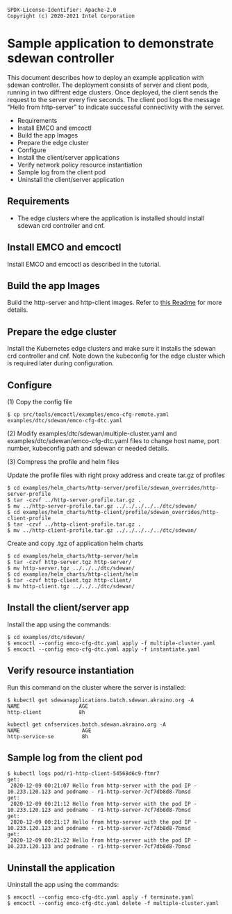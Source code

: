 ```text
SPDX-License-Identifier: Apache-2.0
Copyright (c) 2020-2021 Intel Corporation
```
<!-- omit in toc -->
# Sample application to demonstrate sdewan controller
This document describes how to deploy an example application with sdewan controller. The deployment consists of server and client pods, running in two diffrent edge clusters. Once deployed, the client sends the request to the server every five seconds. The client pod logs the message "Hello from http-server" to indicate successful connectivity with the server.

- Requirements
- Install EMCO and emcoctl
- Build the app Images
- Prepare the edge cluster
- Configure
- Install the client/server applications
- Verify network policy resource instantiation
- Sample log from the client pod
- Uninstall the client/server application

## Requirements
- The edge clusters where the application is installed should install sdewan crd controller and cnf.

## Install EMCO and emcoctl
Install EMCO and emcoctl as described in the tutorial.

## Build the app Images
Build the http-server and http-client images. Refer to [this Readme](../../test-apps/README.md) for more details.

## Prepare the edge cluster
Install the Kubernetes edge clusters and make sure it installs the sdewan crd controller and cnf. Note down the kubeconfig for the edge cluster which is required later during configuration.

## Configure
(1) Copy the config file
```shell
$ cp src/tools/emcoctl/examples/emco-cfg-remote.yaml examples/dtc/sdewan/emco-cfg-dtc.yaml
```
(2) Modify examples/dtc/sdewan/multiple-cluster.yaml and examples/dtc/sdewan/emco-cfg-dtc.yaml files to change host name, port number, kubeconfig path and sdewan cr needed details.

(3) Compress the profile and helm files

Update the profile files with right proxy address and create tar.gz of profiles
```shell
$ cd examples/helm_charts/http-server/profile/sdewan_overrides/http-server-profile
$ tar -czvf ../http-server-profile.tar.gz .
$ mv ../http-server-profile.tar.gz ../../../../../dtc/sdewan/
$ cd examples/helm_charts/http-client/profile/sdewan_overrides/http-client-profile
$ tar -czvf ../http-client-profile.tar.gz .
$ mv ../http-client-profile.tar.gz ../../../../../dtc/sdewan/
```
Create and copy .tgz of application helm charts
```shell
$ cd examples/helm_charts/http-server/helm
$ tar -czvf http-server.tgz http-server/
$ mv http-server.tgz ../../../dtc/sdewan/
$ cd examples/helm_charts/http-client/helm
$ tar -czvf http-client.tgz http-client/
$ mv http-client.tgz ../../../dtc/sdewan/
```

## Install the client/server app
Install the app using the commands:
```shell
$ cd examples/dtc/sdewan/
$ emcoctl --config emco-cfg-dtc.yaml apply -f multiple-cluster.yaml
$ emcoctl --config emco-cfg-dtc.yaml apply -f instantiate.yaml
```

## Verify resource instantiation
Run this command on the cluster where the server is installed:
```shell
$ kubectl get sdewanapplications.batch.sdewan.akraino.org -A
NAME                   AGE
http-client            8h
```
```shell
kubectl get cnfservices.batch.sdewan.akraino.org -A
NAME                    AGE
http-service-se         8h
```
## Sample log from the client pod

```shell
$ kubectl logs pod/r1-http-client-54568d6c9-ftmr7
get:
 2020-12-09 00:21:07 Hello from http-server with the pod IP - 10.233.120.123 and podname - r1-http-server-7cf7db8d8-7bmsd
get:
 2020-12-09 00:21:12 Hello from http-server with the pod IP - 10.233.120.123 and podname - r1-http-server-7cf7db8d8-7bmsd
get:
 2020-12-09 00:21:17 Hello from http-server with the pod IP - 10.233.120.123 and podname - r1-http-server-7cf7db8d8-7bmsd
get:
 2020-12-09 00:21:22 Hello from http-server with the pod IP - 10.233.120.123 and podname - r1-http-server-7cf7db8d8-7bmsd
```

## Uninstall the application
Uninstall the app using the commands:
```shell
$ emcoctl --config emco-cfg-dtc.yaml apply -f terminate.yaml
$ emcoctl --config emco-cfg-dtc.yaml delete -f multiple-cluster.yaml
```
